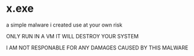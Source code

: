 # x.exe
a simple malware i created use at your own risk

ONLY RUN IN A VM IT WILL DESTROY YOUR SYSTEM

I AM NOT RESPONABLE FOR ANY DAMAGES CAUSED BY THIS MALWARE
